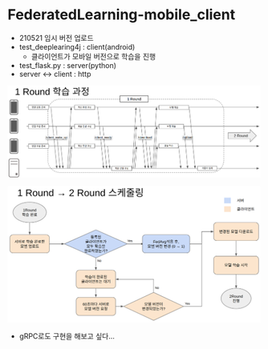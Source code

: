 # FederatedLearning-mobile_client

- 210521 임시 버전 업로드
- test_deeplearing4j : client(android)
  - 클라이언트가 모바일 버전으로 학습을 진행
- test_flask.py : server(python)
- server <-> client : http 

![1round training](./img/1round.png)

![round training scheduling](./img/1round->2round.png)

- gRPC로도 구현을 해보고 싶다... 
